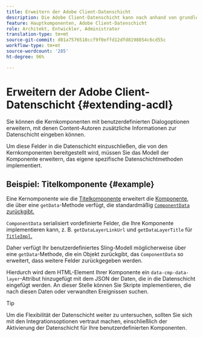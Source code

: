 ```yaml
---
title: Erweitern der Adobe Client-Datenschicht
description: Die Adobe Client-Datenschicht kann nach anhand von grundlegenden Mustern erweitert werden
feature: Hauptkomponenten, Adobe Client-Datenschicht
role: Architekt, Entwickler, Administrator
translation-type: tm+mt
source-git-commit: d01a7576518ccf9f0effd12dfd8198854c6cd55c
workflow-type: tm+mt
source-wordcount: '285'
ht-degree: 96%

---
```



# Erweitern der Adobe Client-Datenschicht {#extending-acdl}

Sie können die Kernkomponenten mit benutzerdefinierten Dialogoptionen erweitern, mit denen Content-Autoren zusätzliche Informationen zur Datenschicht eingeben können.

Um diese Felder in die Datenschicht einzuschließen, die von den Kernkomponenten bereitgestellt wird, müssen Sie das Modell der Komponente erweitern, das eigene spezifische Datenschichtmethoden implementiert.

## Beispiel: Titelkomponente {#example}

Eine Kernomponente wie die [Titelkomponente](https://github.com/adobe/aem-core-wcm-components/blob/master/bundles/core/src/main/java/com/adobe/cq/wcm/core/components/models/Title.java) erweitert die [Komponente](https://github.com/adobe/aem-core-wcm-components/blob/master/bundles/core/src/main/java/com/adobe/cq/wcm/core/components/models/Title.java), die über eine `getData`-Methode verfügt, die standardmäßig [`ComponentData` zurückgibt.](https://github.com/adobe/aem-core-wcm-components/blob/master/bundles/core/src/main/java/com/adobe/cq/wcm/core/components/models/datalayer/ComponentData.java)

`ComponentData` serialisiert vordefinierte Felder, die Ihre Komponente implementieren kann, z. B. `getDataLayerLinkUrl` und `getDataLayerTitle` für [`TitleImpl`.](https://github.com/adobe/aem-core-wcm-components/blob/master/bundles/core/src/main/java/com/adobe/cq/wcm/core/components/internal/models/v1/TitleImpl.java)

Daher verfügt Ihr benutzerdefiniertes Sling-Modell möglicherweise über eine `getData`-Methode, die ein Objekt zurückgibt, das `ComponentData` so erweitert, dass weitere Felder zurückgegeben werden.

Hierdurch wird dem HTML-Element Ihrer Komponente ein `data-cmp-data-layer`-Attribut hinzugefügt mit dem JSON der Daten, die in die Datenschicht eingefügt werden. An dieser Stelle können Sie Skripte implementieren, die nach diesen Daten oder verwandten Ereignissen suchen.

>[!TIP]
>
>Um die Flexibilität der Datenschicht weiter zu untersuchen, sollten Sie sich mit den Integrationsoptionen vertraut machen, einschließlich der Aktivierung der Datenschicht für Ihre benutzerdefinierten Komponenten.
